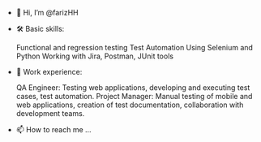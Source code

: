 - 👋 Hi, I’m @farizHH

- 🛠️ Basic skills:

  Functional and regression testing
  Test Automation Using Selenium and Python
  Working with Jira, Postman, JUnit tools

- 💼 Work experience:

  QA Engineer: Testing web applications, developing and executing test cases, test automation.
  Project Manager: Manual testing of mobile and web applications, creation of test documentation, collaboration with development teams.

- 📫 How to reach me ...

<!---
farizHH/farizHH is a ✨ special ✨ repository because its `README.md` (this file) appears on your GitHub profile.
You can click the Preview link to take a look at your changes.
--->
